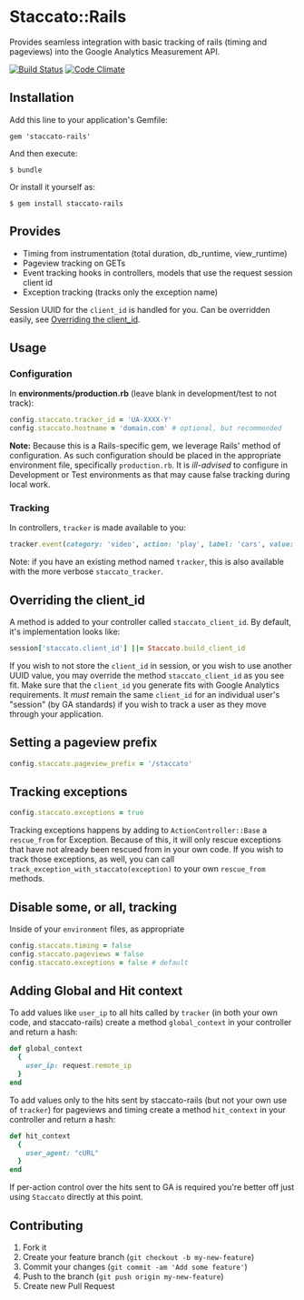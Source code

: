 # Staccato::Rails

Provides seamless integration with basic tracking of rails (timing and pageviews) into the Google Analytics Measurement API.

[![Build Status](https://travis-ci.org/tpitale/staccato-rails.png?branch=master)](https://travis-ci.org/tpitale/staccato-rails)
[![Code Climate](https://codeclimate.com/github/tpitale/staccato-rails.png)](https://codeclimate.com/github/tpitale/staccato-rails)

## Installation

Add this line to your application's Gemfile:

    gem 'staccato-rails'

And then execute:

    $ bundle

Or install it yourself as:

    $ gem install staccato-rails

## Provides

* Timing from instrumentation (total duration, db_runtime, view_runtime)
* Pageview tracking on GETs
* Event tracking hooks in controllers, models that use the request session client id
* Exception tracking (tracks only the exception name)

Session UUID for the `client_id` is handled for you. Can be overridden easily, see [Overriding the client_id](#overriding-the-client_id).

## Usage ##

### Configuration ###

In **environments/production.rb** (leave blank in development/test to not track):

```ruby
config.staccato.tracker_id = 'UA-XXXX-Y'
config.staccato.hostname = 'domain.com' # optional, but recommended
```

**Note:** Because this is a Rails-specific gem, we leverage Rails' method of configuration. As such configuration should be placed in the appropriate environment file, specifically `production.rb`. It is _ill-advised_ to configure in Development or Test environments as that may cause false tracking during local work.

### Tracking ###

In controllers, `tracker` is made available to you:

```ruby
tracker.event(category: 'video', action: 'play', label: 'cars', value: 1)
```

Note: if you have an existing method named `tracker`, this is also available with the more verbose `staccato_tracker`.

## Overriding the client_id ##

A method is added to your controller called `staccato_client_id`. By default, it's implementation looks like:

```ruby
session['staccato.client_id'] ||= Staccato.build_client_id
```

If you wish to not store the `client_id` in session, or you wish to use another UUID value, you may override the method `staccato_client_id` as you see fit. Make sure that the `client_id` you generate fits with Google Analytics requirements. It _must_ remain the same `client_id` for an individual user's "session" (by GA standards) if you wish to track a user as they move through your application.

## Setting a pageview prefix ##

```ruby
config.staccato.pageview_prefix = '/staccato'
```

## Tracking exceptions ##

```ruby
config.staccato.exceptions = true
```

Tracking exceptions happens by adding to `ActionController::Base` a `rescue_from` for Exception. Because of this, it will only rescue exceptions that have not already been rescued from in your own code. If you wish to track those exceptions, as well, you can call `track_exception_with_staccato(exception)` to your own `rescue_from` methods.

## Disable some, or all, tracking

Inside of your `environment` files, as appropriate

```ruby
config.staccato.timing = false
config.staccato.pageviews = false
config.staccato.exceptions = false # default
```

## Adding Global and Hit context ##

To add values like `user_ip` to all hits called by `tracker` (in both your own code, and staccato-rails) create a method `global_context` in your controller and return a hash:

```ruby
def global_context
  {
    user_ip: request.remote_ip
  }
end
```

To add values only to the hits sent by staccato-rails (but not your own use of `tracker`) for pageviews and timing create a method `hit_context` in your controller and return a hash:

```ruby
def hit_context
  {
    user_agent: "cURL"
  }
end
```

If per-action control over the hits sent to GA is required you're better off just using `Staccato` directly at this point.

## Contributing

1. Fork it
2. Create your feature branch (`git checkout -b my-new-feature`)
3. Commit your changes (`git commit -am 'Add some feature'`)
4. Push to the branch (`git push origin my-new-feature`)
5. Create new Pull Request
